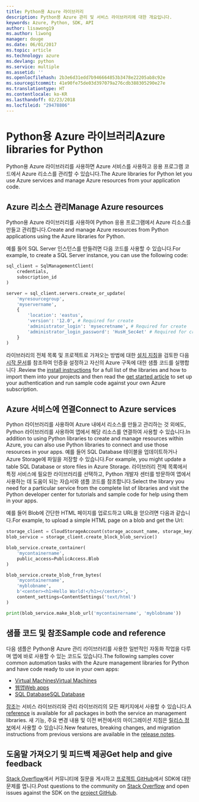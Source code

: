 ```yaml
---
title: Python용 Azure 라이브러리
description: Python용 Azure 관리 및 서비스 라이브러리에 대한 개요입니다.
keywords: Azure, Python, SDK, API
author: lisawong19
ms.author: liwong
manager: douge
ms.date: 06/01/2017
ms.topic: article
ms.technology: azure
ms.devlang: python
ms.service: multiple
ms.assetid: ''
ms.openlocfilehash: 2b3e6d31edd7b946664853b3478e22205ab8c92e
ms.sourcegitcommit: 41e90fe75de03d397079a276cdb388305290e27e
ms.translationtype: HT
ms.contentlocale: ko-KR
ms.lasthandoff: 02/23/2018
ms.locfileid: "29478806"
---
```

# <a name="azure-libraries-for-python"></a><span data-ttu-id="9a9d9-104">Python용 Azure 라이브러리</span><span class="sxs-lookup"><span data-stu-id="9a9d9-104">Azure libraries for Python</span></span>

<span data-ttu-id="9a9d9-105">Python용 Azure 라이브러리를 사용하면 Azure 서비스를 사용하고 응용 프로그램 코드에서 Azure 리소스를 관리할 수 있습니다.</span><span class="sxs-lookup"><span data-stu-id="9a9d9-105">The Azure libraries for Python let you use Azure services and manage Azure resources from your application code.</span></span> 

## <a name="manage-azure-resources"></a><span data-ttu-id="9a9d9-106">Azure 리소스 관리</span><span class="sxs-lookup"><span data-stu-id="9a9d9-106">Manage Azure resources</span></span>

<span data-ttu-id="9a9d9-107">Python용 Azure 라이브러리를 사용하여 Python 응용 프로그램에서 Azure 리소스를 만들고 관리합니다.</span><span class="sxs-lookup"><span data-stu-id="9a9d9-107">Create and manage Azure resources from Python applications using the Azure libraries for Python.</span></span>

<span data-ttu-id="9a9d9-108">예를 들어 SQL Server 인스턴스를 만들려면 다음 코드를 사용할 수 있습니다.</span><span class="sxs-lookup"><span data-stu-id="9a9d9-108">For example, to create a SQL Server instance, you can use the following code:</span></span>

```python
sql_client = SqlManagementClient(
    credentials,
    subscription_id
)

server = sql_client.servers.create_or_update(
    'myresourcegroup',
    'myservername',
    {
        'location': 'eastus',
        'version': '12.0', # Required for create
        'administrator_login': 'mysecretname', # Required for create
        'administrator_login_password': 'HusH_Sec4et' # Required for create
    }
)
```

<span data-ttu-id="9a9d9-109">라이브러리의 전체 목록 및 프로젝트로 가져오는 방법에 대한 [설치 지침](python-sdk-azure-install.md)을 검토한 다음 [시작 문서](python-sdk-azure-get-started.yml)를 참조하여 인증을 설정하고 자신의 Azure 구독에 대한 샘플 코드를 실행합니다 .</span><span class="sxs-lookup"><span data-stu-id="9a9d9-109">Review the [install instructions](python-sdk-azure-install.md) for a full list of the libraries and how to import them into your projects and then read the [get started article](python-sdk-azure-get-started.yml) to set up your authentication and run sample code against your own Azure subscription.</span></span>

## <a name="connect-to-azure-services"></a><span data-ttu-id="9a9d9-110">Azure 서비스에 연결</span><span class="sxs-lookup"><span data-stu-id="9a9d9-110">Connect to Azure services</span></span>

<span data-ttu-id="9a9d9-111">Python 라이브러리를 사용하여 Azure 내에서 리소스를 만들고 관리하는 것 외에도, Python 라이브러리를 사용하여 앱에서 해당 리소스를 연결하여 사용할 수 있습니다.</span><span class="sxs-lookup"><span data-stu-id="9a9d9-111">In addition to using Python libraries to create and manage resources within Azure, you can also use Python libraries to connect and use those resources in your apps.</span></span> <span data-ttu-id="9a9d9-112">예를 들어 SQL Database 테이블을 업데이트하거나 Azure Storage에 파일을 저장할 수 있습니다.</span><span class="sxs-lookup"><span data-stu-id="9a9d9-112">For example, you might update a table SQL Database or store files in Azure Storage.</span></span> <span data-ttu-id="9a9d9-113">라이브러리 전체 목록에서 특정 서비스에 필요한 라이브러리를 선택하고, Python 개발자 센터를 방문하여 앱에서 사용하는 데 도움이 되는 자습서와 샘플 코드를 참조합니다.</span><span class="sxs-lookup"><span data-stu-id="9a9d9-113">Select the library you need for a particular service from the complete list of libraries and visit the Python developer center for tutorials and sample code for help using them in your apps.</span></span>

<span data-ttu-id="9a9d9-114">예를 들어 Blob에 간단한 HTML 페이지를 업로드하고 URL을 얻으려면 다음과 같습니다.</span><span class="sxs-lookup"><span data-stu-id="9a9d9-114">For example, to upload a simple HTML page on a blob and get the Url:</span></span>

```python
storage_client = CloudStorageAccount(storage_account_name, storage_key)
blob_service = storage_client.create_block_blob_service()

blob_service.create_container(
    'mycontainername',
    public_access=PublicAccess.Blob
)

blob_service.create_blob_from_bytes(
    'mycontainername',
    'myblobname',
    b'<center><h1>Hello World!</h1></center>',
    content_settings=ContentSettings('text/html')
)

print(blob_service.make_blob_url('mycontainername', 'myblobname'))
```

## <a name="sample-code-and-reference"></a><span data-ttu-id="9a9d9-115">샘플 코드 및 참조</span><span class="sxs-lookup"><span data-stu-id="9a9d9-115">Sample code and reference</span></span>
<span data-ttu-id="9a9d9-116">다음 샘플은 Python용 Azure 관리 라이브러리를 사용한 일반적인 자동화 작업을 다루며 앱에 바로 사용할 수 있는 코드도 있습니다.</span><span class="sxs-lookup"><span data-stu-id="9a9d9-116">The following samples cover common automation tasks with the Azure management libraries for Python and have code ready to use in your own apps:</span></span>
- [<span data-ttu-id="9a9d9-117">Virtual Machines</span><span class="sxs-lookup"><span data-stu-id="9a9d9-117">Virtual Machines</span></span>](python-sdk-azure-virtual-machine-samples.md)
- [<span data-ttu-id="9a9d9-118">웹앱</span><span class="sxs-lookup"><span data-stu-id="9a9d9-118">Web apps</span></span>](python-sdk-azure-web-apps-samples.md)
- [<span data-ttu-id="9a9d9-119">SQL Database</span><span class="sxs-lookup"><span data-stu-id="9a9d9-119">SQL Database</span></span>](python-sdk-azure-sql-database-samples.md)

<span data-ttu-id="9a9d9-120">[참조](/python/api/overview/azure)는 서비스 라이브러리와 관리 라이브러리의 모든 패키지에서 사용할 수 있습니다.</span><span class="sxs-lookup"><span data-stu-id="9a9d9-120">A [reference](/python/api/overview/azure) is available for all packages in both the service an management libraries.</span></span> <span data-ttu-id="9a9d9-121">새 기능, 주요 변경 내용 및 이전 버전에서의 마이그레이션 지침은 [릴리스 정보](python-sdk-azure-release-notes.md)에서 사용할 수 있습니다.</span><span class="sxs-lookup"><span data-stu-id="9a9d9-121">New features, breaking changes, and migration instructions from previous versions are available in the [release notes](python-sdk-azure-release-notes.md).</span></span> 

## <a name="get-help-and-give-feedback"></a><span data-ttu-id="9a9d9-122">도움말 가져오기 및 피드백 제공</span><span class="sxs-lookup"><span data-stu-id="9a9d9-122">Get help and give feedback</span></span>

<span data-ttu-id="9a9d9-123">[Stack Overflow](http://stackoverflow.com/questions/tagged/azure-sdk-python)에서 커뮤니티에 질문을 게시하고 [프로젝트 GitHub](https://github.com/Azure/azure-sdk-for-python)에서 SDK에 대한 문제를 엽니다.</span><span class="sxs-lookup"><span data-stu-id="9a9d9-123">Post questions to the community on [Stack Overflow](http://stackoverflow.com/questions/tagged/azure-sdk-python) and open issues against the SDK on the [project GitHub](https://github.com/Azure/azure-sdk-for-python).</span></span>
